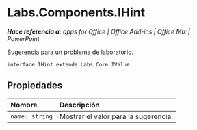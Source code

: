 
# Labs.Components.IHint

 _**Hace referencia a:** apps for Office | Office Add-ins | Office Mix | PowerPoint_

Sugerencia para un problema de laboratorio.

```
interface IHint extends Labs.Core.IValue
```


## Propiedades


|Nombre|Descripción|
|:-----|:-----|
| `name: string`|Mostrar el valor para la sugerencia.|
